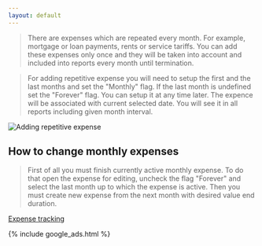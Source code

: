 ```yaml
---
layout: default
--- 
```


> There are expenses which are repeated every month. For example, mortgage or loan payments, rents or service tariffs. You can add these expenses only once and they will be taken into account and included into reports every month until termination. 

> For adding repetitive expense you will need to setup the first and the last months and set the "Monthly" flag. If the last month is undefined set the "Forever" flag. You can setup it at any time later. The expence will be associated with current selected date. You will see it in all reports including given month interval.

![Adding repetitive expense](https://dvmorozov.github.io/expenses/assets/images/2015-07-05_09h33_05.png)

## How to change monthly expenses

> First of all you must finish currently active monthly expense. To do that open the expense for editing, uncheck the flag "Forever" and select the last month up to which the expense is active. Then you must create new expense from the next month with desired value end duration.

[Expense tracking](https://dvmorozov.github.io/expenses/expense-tracking)

{% include google_ads.html %}
